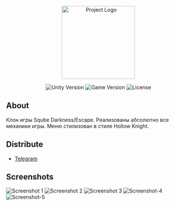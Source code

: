 <p align="center">
      <img src="https://cdn-bgp.bluestacks.com/BGP/us/gametiles_com.RHPOSITIVE.squbedarkness.jpg" alt="Project Logo" width="200">
</p>

<p align="center">
   <img src="https://img.shields.io/badge/Unity%202022.3.15f1%20LTS%20-%20Version%20-%20violet" alt="Unity Version">
   <img src="https://img.shields.io/badge/Build-Game%20Version-greenyellow" alt="Game Version">
   <img src="https://img.shields.io/badge/No%20Licence-Licence-whitered" alt="License">
</p>

## About

Клон игры Sqube Darkness/Escape. Реализованы абсолютно все механики игры. Меню стилизован в стиле Hollow Knight.

## Distribute

- [Telegram](https://t.me/ghgkgkrjkfjfjkxeddkkw)

## Screenshots

<p>
      <img src="https://i.ibb.co/2P3bch4/Screenshot-1.png" alt="Screenshot 1">
      <img src="https://i.ibb.co/DRrN1xH/Screenshot-2.png" alt="Screenshot 2">
      <img src="https://i.ibb.co/Yt6mjkt/Screenshot-3.png" alt="Screenshot 3">
      <img src="https://i.ibb.co/pyCQGLm/Screenshot-4.png" alt="Screenshot-4">
      <img src="https://i.ibb.co/x8Q3KB2/Screenshot-5.png" alt="Screenshot-5">
</p>
